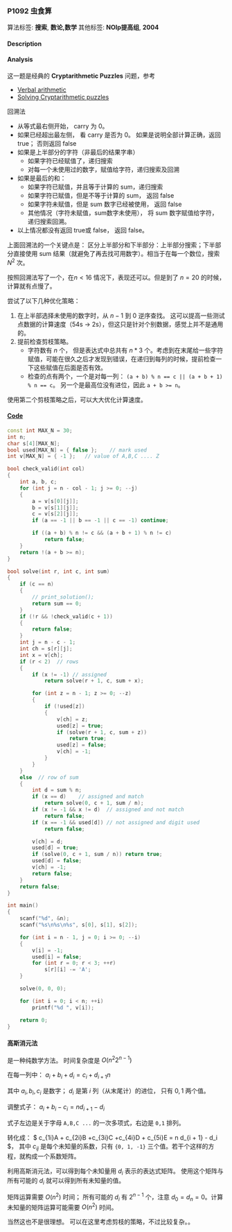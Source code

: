 ### P1092 虫食算

算法标签: **搜索**, **数论,数学**
其他标签: **NOIp提高组**, **2004**


#### Description

#### Analysis

这一题是经典的 **Cryptarithmetic Puzzles** 问题，参考

- [Verbal arithmetic](https://en.wikipedia.org/wiki/Verbal_arithmetic)
- [Solving Cryptarithmetic puzzles]( https://www.geeksforgeeks.org/backtracking-set-8-solving-cryptarithmetic-puzzles/)


回溯法

- 从等式最右侧开始， carry 为 0。
- 如果已经超出最左侧， 看 carry 是否为 0。 如果是说明全部计算正确，返回 true； 否则返回 false
- 如果是上半部分的字符（非最后的结果字串）
    - 如果字符已经赋值了，递归搜索
    - 对每一个未使用过的数字，赋值给字符，递归搜索及回溯
- 如果是最后的和：
    - 如果字符已赋值，并且等于计算的 sum，递归搜索
    - 如果字符已赋值，但是不等于计算的 sum， 返回 false
    - 如果字符未赋值，但是 sum 数字已经被使用， 返回 false
    - 其他情况（字符未赋值，sum数字未使用）， 将 sum 数字赋值给字符， 递归搜索回溯。
- 以上情况都没有返回 true或 false， 返回 false。

上面回溯法的一个关键点是： 区分上半部分和下半部分：上半部分搜索；下半部分直接使用 sum 结果（就避免了再去找可用数字）。相当于在每一个数位，搜索 $N^2$ 次。

按照回溯法写了一个，在$n < 16$ 情况下，表现还可以。但是到了 $n = 20$ 的时候，计算就有点慢了。

尝试了以下几种优化策略：

1. 在上半部选择未使用的数字时，从 $n - 1$ 到 $0$ 逆序查找。 这可以提高一些测试点数据的计算速度（54s -> 2s），但这只是针对个别数据，感觉上并不是通用的。
2. 提前检查剪枝策略。
    - 字符数有 $n$ 个， 但是表达式中总共有 $n * 3$ 个。考虑到在末尾给一些字符赋值，可能在很久之后才发现到错误，在递归到每列的时候，提前检查一下这些赋值在后面是否有效。
    - 检查的点有两个，一个是对每一列：  `(a + b) % n == c || (a + b + 1) % n == c`。 另一个是最高位没有进位，因此 `a + b >= n`。

使用第二个剪枝策略之后，可以大大优化计算速度。

#### [Code](../cpp/p1092.cpp)

```cpp
const int MAX_N = 30;
int n;
char s[4][MAX_N];
bool used[MAX_N] = { false };    // mark used
int v[MAX_N] = { -1 };   // value of A,B,C .... Z

bool check_valid(int col)
{
    int a, b, c;
    for (int j = n - col - 1; j >= 0; --j)
    {
        a = v[s[0][j]];
        b = v[s[1][j]];
        c = v[s[2][j]];
        if (a == -1 || b == -1 || c == -1) continue;

        if ((a + b) % n != c && (a + b + 1) % n != c)
            return false;
    }
    return !(a + b >= n);
}

bool solve(int r, int c, int sum)
{
    if (c == n)
    {
        // print_solution();
        return sum == 0;
    }
    if (!r && !check_valid(c + 1))
    {
        return false;
    }
    int j = n - c - 1;
    int ch = s[r][j];
    int x = v[ch];
    if (r < 2)  // rows
    {
        if (x != -1) // assigned
            return solve(r + 1, c, sum + x);

        for (int z = n - 1; z >= 0; --z)
        {
            if (!used[z])
            {
                v[ch] = z;
                used[z] = true;
                if (solve(r + 1, c, sum + z))
                    return true;
                used[z] = false;
                v[ch] = -1;
            }
        }
    }
    else  // row of sum
    {
        int d = sum % n;
        if (x == d)    // assigned and match
            return solve(0, c + 1, sum / n);
        if (x != -1 && x != d)  // assigned and not match
            return false;
        if (x == -1 && used[d]) // not assigned and digit used
            return false;

        v[ch] = d;
        used[d] = true;
        if (solve(0, c + 1, sum / n)) return true;
        used[d] = false;
        v[ch] = -1;
        return false;
    }
    return false;
}

int main()
{
    scanf("%d", &n);
    scanf("%s\n%s\n%s", s[0], s[1], s[2]);

    for (int i = n - 1, j = 0; i >= 0; --i)
    {
        v[i] = -1;
        used[i] = false;
        for (int r = 0; r < 3; ++r)
            s[r][i] -= 'A';
    }

    solve(0, 0, 0);

    for (int i = 0; i < n; ++i)
        printf("%d ", v[i]);

    return 0;
}
```

#### 高斯消元法

是一种纯数学方法。 时间复杂度是 $O(n^2 2^{n-1})$

在每一列中： $a_i + b_i + d_i = c_i + d_{i+1}n$

其中 $a_i, b_i, c_i$ 是数字； $d_i$ 是第 $i$ 列（从末尾计）的进位， 只有 $0, 1$ 两个值。

调整式子： $a_i + b_i - c_i = n  d_{i + 1} - d_i$

式子左边是关于字母 `A,B,C ...` 的一次多项式，右边是 `0,1` 排列。

转化成： $ c_{1i}A + c_{2i}B +c_{3i}C +c_{4i}D + c_{5i}E = n d_{i + 1} - d_i $， 其中 $c_{ij}$ 是每个未知量的系数，只有 `{0, 1, -1}` 三个值。若干个这样的方程，就构成一个系数矩阵。

利用高斯消元法，可以得到每个未知量用 $d_i$ 表示的表达式矩阵。 使用这个矩阵与所有可能的 $d_i$ 就可以得到所有未知量的值。

矩阵运算需要 $O(n^2)$ 时间； 所有可能的 $d_i$ 有 $2^{n-1}$ 个，注意 $d_0 = d_{n} = 0$。计算未知量的矩阵运算可能需要 $O(n^2)$ 时间。

当然这也不是很理想。 可以在这里考虑剪枝的策略，不过比较复杂。。
